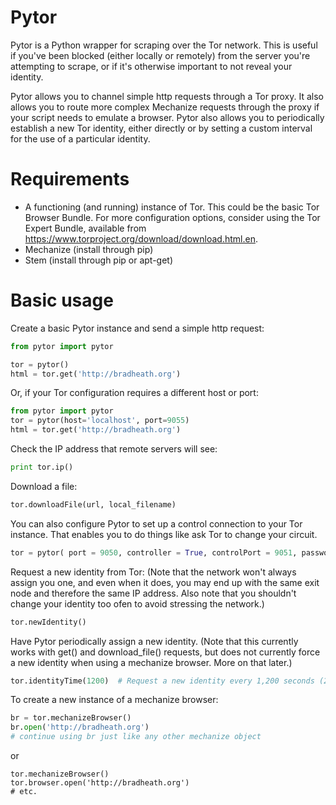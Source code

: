 Pytor
=====

Pytor is a Python wrapper for scraping over the Tor network. This is useful if you've been blocked (either locally or remotely) from the server you're attempting to scrape, or if it's otherwise important to not reveal your identity.

Pytor allows you to channel simple http requests through a Tor proxy. It also allows you to route more complex Mechanize requests through the proxy if your script needs to emulate a browser. Pytor also allows you to periodically establish a new Tor identity, either directly or by setting a custom interval for the use of a particular identity.

Requirements
============
* A functioning (and running) instance of Tor. This could be the basic Tor Browser Bundle. For more configuration options, consider using the Tor Expert Bundle, available from https://www.torproject.org/download/download.html.en. 
* Mechanize (install through pip)
* Stem (install through pip or apt-get)

Basic usage
=====
Create a basic Pytor instance and send a simple http request:
```Python
from pytor import pytor

tor = pytor()
html = tor.get('http://bradheath.org')
```
Or, if your Tor configuration requires a different host or port:
```python
from pytor import pytor
tor = pytor(host='localhost', port=9055)
html = tor.get('http://bradheath.org')
```

Check the IP address that remote servers will see:
```python
print tor.ip()
```

Download a file:
```python
tor.downloadFile(url, local_filename)
```
You can also configure Pytor to set up a control connection to your Tor instance. That enables you to do things like ask Tor to change your circuit. 

```python
tor = pytor( port = 9050, controller = True, controlPort = 9051, password='Your-non-hashed-password')
```

Request a new identity from Tor: (Note that the network won't always assign you one, and even when it does, you may end up with the same exit node and therefore the same IP address. Also note that you shouldn't change your identity too ofen to avoid stressing the network.)
```python
tor.newIdentity()
```

Have Pytor periodically assign a new identity. (Note that this currently works with get() and download_file() requests, but does not currently force a new identity when using a mechanize browser. More on that later.)
```python
tor.identityTime(1200)  # Request a new identity every 1,200 seconds (20 minutes)
```

To create a new instance of a mechanize browser:
```python
br = tor.mechanizeBrowser()
br.open('http://bradheath.org')
# continue using br just like any other mechanize object
```
or
```
tor.mechanizeBrowser()
tor.browser.open('http://bradheath.org')
# etc.
```
